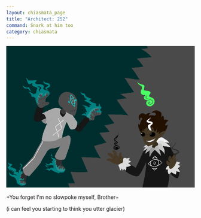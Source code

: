```yaml
---
layout: chiasmata_page
title: "Architect: 252"
command: Snark at him too
category: chiasmata
---
```


![252](/chiasmata/images/narrative/250.png)

<div class="Computer">
    <p>+You forget I'm no slowpoke myself, Brother+</p>
    <p class="Archie">(i can feel you starting to think you utter glacier)</p>
</div>